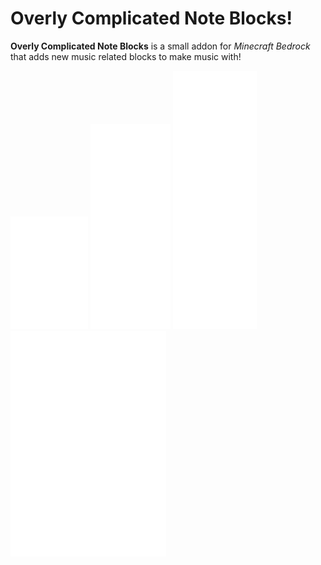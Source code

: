 # Overly Complicated Note Blocks!

**Overly Complicated Note Blocks** is a small addon for *Minecraft Bedrock* that adds new music related blocks to make music with!

![Advanced Note Block](/renders/noteblock.gif)
![Coda](/renders/coda.gif)
![Rester](/renders/rester.gif)
![Metronome Block](/renders/metronome.gif)